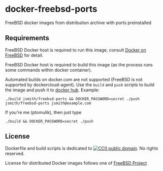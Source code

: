 # docker-freebsd-ports

FreeBSD docker images from distribution archive with ports preinstalled

## Requirements

FreeBSD Docker host is required to run this image,
consult [Docker on FreeBSD](https://wiki.freebsd.org/Docker) for detail.

FreeBSD Docker host is required to build this image (as the process runs some
commands within docker container).

Automated builds on docker.com are not supported (FreeBSD is not supported by
dockercloud-agent). Use the ``build`` and ``push`` scripts to build the image
and push it to [docker hub](https://hub.docker.com). Example:

```console
./build jsmith/freebsd-ports && DOCKER_PASSWORD=secret ./push jsmith/freebsd-ports jsmith@example.com
```

If you're me (ptomulik), then just type

```console
./build && DOCKER_PASSWORD=secret ./push
```


## License

Dockerfile and build scripts is dedicated to [![CC0 public domain](http://i.creativecommons.org/p/zero/1.0/80x15.png "CC0 public domain")](https://creativecommons.org/publicdomain/zero/1.0/).
No rights reserved.

License for distributed Docker images follows one of [FreeBSD Project](https://freebsd.org)
